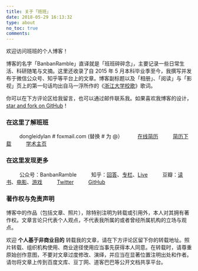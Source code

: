 ```yaml
---
title: 关于「班班」
date: 2018-05-29 16:13:32
type: about
no_toc: true
comments: 
---
```

欢迎访问班班的个人博客！

博客的名字「BanbanRamble」直译就是「班班碎碎念」，主要记录一些日常生活、科研随笔与文摘。这里还收录了自 2015 年 5 月本科毕业季至今，我撰写并发布于微信公众号、知乎等平台上的文章。博客副标题以及「相册」、「阅读」与「影视」页上的第一句话均出自马一浮所作的《[浙江大学校歌](http://www.zju.edu.cn/574/list.htm)》歌词。

你可以在下方评论区给我留言，也可以通过邮件联系我。如果喜欢我博客的设计，[star and fork on GitHub](https://github.com/dldylan/blog)！

### 在这里了解班班
　　<i class="fa fa-fw fa-envelope"></i>&nbsp;&nbsp;dongleidylan # foxmail.com (替换 # 为 @）
　　<i class="fa fa-fw fa-linkedin"></i>&nbsp;&nbsp;[在线简历](https://www.linkedin.com/in/dongleizhang)
　　<i class="fa fa-fw fa-file-pdf-o"></i>&nbsp;&nbsp;[简历下载](https://home-1256060851.cos.ap-shanghai.myqcloud.com/file/CV_Donglei_Zhang.pdf)
　　<i class="fa fa-fw fa-globe"></i>&nbsp;&nbsp;[学术主页](https://dongleizhang.com)

### 在这里发现更多
　　<i class="fa fa-fw fa-weixin"></i>&nbsp;&nbsp;公众号：BanbanRamble
　　<i class="iconfont icon-zhihu"></i>&nbsp;&nbsp;知乎：[回答](https://www.zhihu.com/people/ZhangDylan/answers)、[专栏](https://zhuanlan.zhihu.com/econramble)、[Live](https://www.zhihu.com/lives/922106856669868032)
　　<i class="iconfont icon-douban"></i>&nbsp;&nbsp;豆瓣：[读书](https://book.douban.com/people/179242800)、[电影](https://movie.douban.com/people/179242800)、[游戏](https://www.douban.com/people/179242800/games)
　　<i class="fa fa-fw fa-twitter"></i>&nbsp;&nbsp;[Twitter](https://twitter.com/donglei_zhang)
　　<i class="fa fa-fw fa-github"></i>&nbsp;&nbsp;[GitHub](https://github.com/dldylan)


### 著作权与免责声明
博客中的作品（包括文章、照片），除特别注明为转载或引用外，本人对其拥有著作权。文章言论只代表个人观点，不代表我所属的或者曾经所属机构的立场与观点。

欢迎 **个人基于非商业目的** 转载我的文章，请在下方评论区留下你的转载地址。照片转载、组织机构使用、商业途径使用应当事先获得本人同意。在转载时，请尊重原始创作意图，不要对文章过度修改、演绎，并应当在显著位置注明出处和作者。请勿将文章上传到百度文库、豆丁网、道客巴巴等公开文档共享平台。